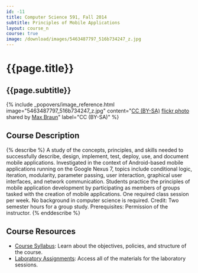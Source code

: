 ```yaml
---
id: -11
title: Computer Science 591, Fall 2014
subtitle: Principles of Mobile Applications
layout: course_n
course: true
image: /download/images/5463487797_516b734247_z.jpg
---
```


# {{page.title}}
## {{page.subtitle}}

<!-- Include header image -->
{% include _popovers/image_reference.html image="5463487797_516b734247_z.jpg" content="<a href='http://creativecommons.org/licenses/by-sa/2.0/'>CC (BY-SA)</a> <a title='Starfield' href='http://flickr.com/photos/maxbraun/5463487797'>flickr photo</a> shared by <a href='http://flickr.com/people/maxbraun'>Max Braun</a>" label="CC (BY-SA)" %}

## Course Description

{% describe %}
A study of the concepts, principles, and skills needed to successfully describe, design, implement, test, deploy, use,
and document mobile applications. Investigated in the context of Android-based mobile applications running on the Google
Nexus 7, topics include conditional logic, iteration, modularity, parameter passing, user interaction, graphical user
interfaces, and network communication. Students practice the principles of mobile application development by
participating as members of groups tasked with the creation of mobile applications. One required class session per week.
No background in computer science is required. Credit: Two semester hours for a group study. Prerequisites: Permission
of the instructor.
{% enddescribe %}

## Course Resources

<ul class="fa-ul">

<li><i class="fa-li fa fa-arrow-right"></i><a href="{{site.baseurl}}teaching/cs591F2014/provide/syllabus/cs591F2014-syllabus.pdf"
class="major">Course Syllabus</a>: Learn about the objectives, policies, and structure of the course.

<li><i class="fa-li fa fa-arrow-right"></i><a href="{{site.baseurl}}teaching/cs591F2014/laboratories/"
class="major">Laboratory Assignments</a>: Access all of the materials for the laboratory sessions.

</ul>
